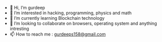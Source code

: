 - 👋 Hi, I’m gurdeep
- 👀 I’m interested in hacking, programming, physics and math
- 🌱 I’m currently learning Blockchain technology
- 💞️ I’m looking to collaborate on browsers, operating system and anything intresting
- 📫 How to reach me : gurdeeps158@gmail.com

<!---
gurus158/gurus158 is a ✨ special ✨ repository because its `README.md` (this file) appears on your GitHub profile.
You can click the Preview link to take a look at your changes.
--->
